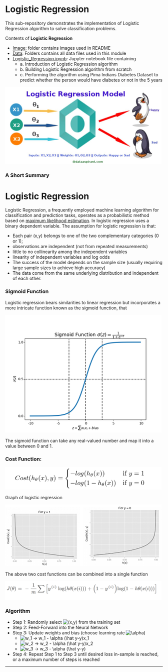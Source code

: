 # Logistic Regression

This sub-repository demonstrates the implementation of Logistic Regression algorithm to solve classification problems.

Contents of **Logistic Regression**

* [Image](https://github.com/ppunia74/INDE-577_Fall2022/tree/main/SupervisedLearning/4%20-%20Logistic%20Regression/Image): folder contains images used in README
* [Data](https://github.com/ppunia74/INDE-577_Fall2022/tree/main/SupervisedLearning/4%20-%20Logistic%20Regression/Data): Folders contains all data files used in this module
* [Logistic_Regression.ipynb](https://github.com/ppunia74/INDE-577_Fall2022/blob/main/SupervisedLearning/4%20-%20Logistic%20Regression/Logistic_Regression.ipynb): Jupyter notebook file containing
  * a. Introduction of Logistic Regression algorithm
  * b. Building Logistic Regression algorithm from scratch 
  * c. Performing the algorithm using Pima Indians Diabetes Dataset to predict whether the person would have diabetes or not in the 5 years

<img src="Image/logisticregression.JPG" alt="Drawing" style="width: 500px;"/>

### A Short Summary
# Logistic Regression

Logistic Regression, a frequently employed machine learning algorithm for classification and prediction tasks, operates as a probabilistic method based on [maximum likelihood estimation](https://towardsdatascience.com/an-introduction-to-logistic-regression-8136ad65da2e).
In logistic regression uses a binary dependent variable. 
The assumption for logistic regression is that: 
- Each pair (x,y) belongs to one of the two complementary categories (0 or 1);
- observations are independent (not from repeated measurements)
- little to no collinearity among the independent variables
- linearity of independent variables and log odds
- The success of the model depends on the sample size (usually requiring large sample sizes to achieve high accuracy)
- The data come from the same underlying distribution and independent of each other.

### Sigmoid Function

Logistic regression bears similarities to linear regression but incorporates a more intricate function known as the sigmoid function, that

<img src="Image/sigmoid.png" alt="Drawing" style="width: 500px;"/>

The sigmoid function can take any real-valued number and map it into a value between 0 and 1.

### Cost Function:

<img src="Image/cost.png" alt="Drawing" style="width: 500px;"/>

Graph of logistic regression

<img src="Image/logistic-graph.png" alt="Drawing" style="width: 500px;"/>

The above two cost functions can be combined into a single function

<img src="Image/combine-cost.png" alt="Drawing" style="width: 500px;"/>


### Algorithm

* Step 1: Randomly select <img src="https://latex.codecogs.com/svg.image?(x,y)" title="(x,y)" /> from the training set
* Step 2: Feed-Forward into the Neural Network
* Step 3: Update weights and bias (choose learning rate <img src="https://latex.codecogs.com/svg.image?\alpha" title="\alpha" />)
    - <img src="https://latex.codecogs.com/svg.image?w_1&space;->&space;w_1&space;-&space;\alpha&space;(\hat&space;y-y)x_1" title="w_1 -> w_1 - \alpha (\hat y-y)x_1" />
    - <img src="https://latex.codecogs.com/svg.image?w_2&space;->&space;w_2&space;-&space;\alpha&space;(\hat&space;y-y)x_2" title="w_2 -> w_2 - \alpha (\hat y-y)x_2" />
    - <img src="https://latex.codecogs.com/svg.image?w_3&space;->&space;w_3&space;-&space;\alpha&space;(\hat&space;y-y)" title="w_3 -> w_3 - \alpha (\hat y-y)" />
* Step 4: Repeat Step 1 to Step 3 until desired loss in-sample is reached, or a maximum number of steps is reached

---
